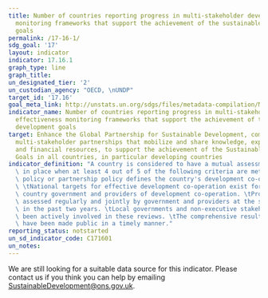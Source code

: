 ```yaml
---
title: Number of countries reporting progress in multi-stakeholder development effectiveness
  monitoring frameworks that support the achievement of the sustainable development
  goals
permalink: /17-16-1/
sdg_goal: '17'
layout: indicator
indicator: 17.16.1
graph_type: line
graph_title:
un_designated_tier: '2'
un_custodian_agency: "OECD, \nUNDP"
target_id: '17.16'
goal_meta_link: http://unstats.un.org/sdgs/files/metadata-compilation/Metadata-Goal-17.pdf
indicator_name: Number of countries reporting progress in multi-stakeholder development
  effectiveness monitoring frameworks that support the achievement of the sustainable
  development goals
target: Enhance the Global Partnership for Sustainable Development, complemented by
  multi-stakeholder partnerships that mobilize and share knowledge, expertise, technology
  and financial resources, to support the achievement of the Sustainable Development
  Goals in all countries, in particular developing countries
indicator_definition: "A country is considered to have a mutual assessment of progress\
  \ in place when at least 4 out of 5 of the following criteria are met: \tAn aid\
  \ policy or partnership policy defines the country's development co-operation priorities.\
  \ \tNational targets for effective development co-operation exist for both the developing\
  \ country government and providers of development co-operation. \tProgress has been\
  \ assessed regularly and jointly by government and providers at the senior level\
  \ in the past two years. \tLocal governments and non-executive stakeholders have\
  \ been actively involved in these reviews. \tThe comprehensive results of the review\
  \ have been made public in a timely manner."
reporting_status: notstarted
un_sd_indicator_code: C171601
un_notes:
---
```


We are still looking for a suitable data source for this indicator. Please contact us if you think you can help by emailing <a href="mailto:SustainableDevelopment@ons.gov.uk">SustainableDevelopment@ons.gov.uk</a>.


